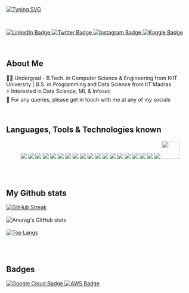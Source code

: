 <div id="header" align="left">
  <a href="https://git.io/typing-svg"><img src="https://readme-typing-svg.demolab.com?font=Fira+Code&size=42&pause=1000&width=500&height=75&lines=Hi%2C+I'm+Soumyajit+%F0%9F%91%8B" alt="Typing SVG" /></a>
</div>

<p><br></p>

<div id="badges" align="left">
  <a href="https://www.linkedin.com/in/roysoumyajit36/" target="_blank">
    <img src="https://img.shields.io/badge/LinkedIn-0A66C2?style=for-the-badge&logo=linkedin&logoColor=white" alt="LinkedIn Badge"/>
  </a>
  <a href="https://www.twitter.com/sroydev/" target="_blank">
    <img src="https://img.shields.io/badge/Twitter-1DA1F2?style=for-the-badge&logo=Twitter&logoColor=white" alt="Twitter Badge"/>
  </a>
  <a href="https://www.instagram.com/sroydev/" target="_blank">
    <img src="https://img.shields.io/badge/Instagram-E4405F?style=for-the-badge&logo=Instagram&logoColor=white" alt="Instagram Badge"/>
  </a>
  <a href="https://www.kaggle.com/soumyajitroykaggle" target="_blank">
    <img src="https://img.shields.io/badge/Kaggle-20BEFF?style=for-the-badge&logo=Kaggle&logoColor=white" alt="Kaggle Badge"/>
  </a>
  <br>
  <br>
  <img src="https://komarev.com/ghpvc/?username=roysammy123&style=flat-square&color=blue" alt=""/>
</div>

<br>


## About Me

:man_technologist: Undergrad - B.Tech. in Computer Science & Engineering from KIIT University | B.S. in Programming and Data Science from IIT Madras <br>
:zap: Interested in Data Science, ML & Infosec <br>
:email: For any queries, please get in touch with me at any of my socials <br>

<br>

## Languages, Tools & Technologies known

<div id="badges-2" align="center">
  <img src="https://img.icons8.com/color/48/FA5252/c-programming.png"/>
  <img src="https://img.icons8.com/color/48/000000/c-plus-plus-logo.png"/>
  <img src="https://img.icons8.com/color/48/000000/python--v1.png"/>
  <img src="https://img.icons8.com/color/48/000000/my-sql.png"/>
  <img src="https://img.icons8.com/color/48/000000/postgreesql.png"/>
  <img src="https://img.icons8.com/color/48/000000/html-5--v1.png"/>
  <img src="https://img.icons8.com/color/48/000000/css3.png"/>
  <img src="https://img.icons8.com/color/48/000000/javascript--v1.png"/>
  <img src="https://img.icons8.com/color/48/000000/pandas.png"/>
  <img src="https://img.icons8.com/color/48/000000/numpy.png"/>
  <img src="https://img.icons8.com/color/48/000000/microsoft-excel-2019--v1.png"/>
  <img src="https://img.icons8.com/color/48/000000/amazon-s3.png"/>
  <img src="https://img.icons8.com/fluency/48/000000/jupyter.png"/>
  <img src="https://img.icons8.com/color/48/000000/visual-studio-code-2019.png"/>
  <img src="https://img.icons8.com/color/48/000000/adobe-xd--v1.png"/>
  <img src="https://img.icons8.com/color/48/000000/figma--v1.png"/>
  <img src="https://img.icons8.com/color/48/000000/adobe-photoshop--v1.png"/>
  <img src="https://img.icons8.com/color/48/000000/adobe-illustrator--v1.png"/>
  <img src="https://img.icons8.com/color/48/000000/adobe-premiere-pro--v1.png"/>
  <img src="https://seaborn.pydata.org/_images/logo-mark-lightbg.svg" height=48/>
</div>

<br><br>

## My Github stats

[![GitHub Streak](https://github-readme-streak-stats.herokuapp.com?user=roysammy123&theme=tokyonight_duo)](https://git.io/streak-stats)
<br><br>
![Anurag's GitHub stats](https://github-readme-stats.vercel.app/api?username=roysammy123&show_icons=true&theme=tokyonight)
<br><br>
[![Top Langs](https://github-readme-stats.vercel.app/api/top-langs/?username=roysammy123&layout=compact&theme=tokyonight)](https://github.com/anuraghazra/github-readme-stats)

<br><br>

## Badges

<div id="badges-3" align="left">
  <a href="https://www.cloudskillsboost.google/public_profiles/7021e6a1-de7e-4557-ad6f-3e008bad4a46" target="_blank">
    <img src="https://img.shields.io/badge/Google_Cloud-4285F4?style=for-the-badge&logo=google-cloud&logoColor=white" alt="Google Cloud Badge"/>
  </a>
  </a>
  <a href="" target="_blank">
    <img src="https://img.shields.io/badge/Amazon_AWS-FF9900?style=for-the-badge&logo=amazonaws&logoColor=white" alt="AWS Badge"/>
  </a>
</div>

<br><br>

<!---
## Certifications

<div id="certifications">
  <img src="https://img.icons8.com/external-tal-revivo-tritone-tal-revivo/48/000000/external-freecodecamp-a-non-profit-organization-that-consists-of-an-interactive-learning-web-platform-logo-tritone-tal-revivo.png"/>
  <br>
  
  <a href src="https://learn.365datascience.com/certificates/CC-54ED5AFAD8/">Data Analysis with Excel Pivot Tables - 365 Data Science</a>
  
  <br><br>
  
  <a href src="https://learn.365datascience.com/certificates/CC-8DD06F8590/">Introduction to Tableau - 365 Data Science</a>
  
  <br><br>
  
  <a href src="https://learn.365datascience.com/certificates/CC-4BB3B282E7/">Introduction to Git and Github - 365 Data Science</a>
  
  <br><br>
  
  <a href src="https://learn.365datascience.com/certificates/CC-46CD997224/">Introduction to Jupyter - 365 Data Science</a>
  
  <br><br>
  
  <a href src="https://www.freecodecamp.org/certification/fccc92c3892-97ec-45eb-b6f1-f2633e057178/responsive-web-design">Responsive Web Design - Freecodecamp</a>
  
  <br><br>
  
  <img src="https://img.icons8.com/color/48/000000/amazon-web-services.png"/>
  <br>
  <a href src="https://www.coursera.org/account/accomplishments/certificate/FQY9C4ZR2ZGW">Getting Started with Data Analytics on AWS - Coursera</a>
  
  <br><br>
  
  <img src="https://img.icons8.com/external-tal-revivo-color-tal-revivo/48/000000/external-kaggle-an-online-community-of-data-scientists-and-machine-learners-owned-by-google-logo-color-tal-revivo.png"/>
  <br>
  <a href src="https://drive.google.com/file/d/14l9-NoAG539YIGGhL8AeEgeYBQY65SHG/view">Intro to Programming - Kaggle</a>
  
</div>

<br><br>

--->



<!---
roysammy123/roysammy123 is a ✨ special ✨ repository because its `README.md` (this file) appears on your GitHub profile.
You can click the Preview link to take a look at your changes.
--->
